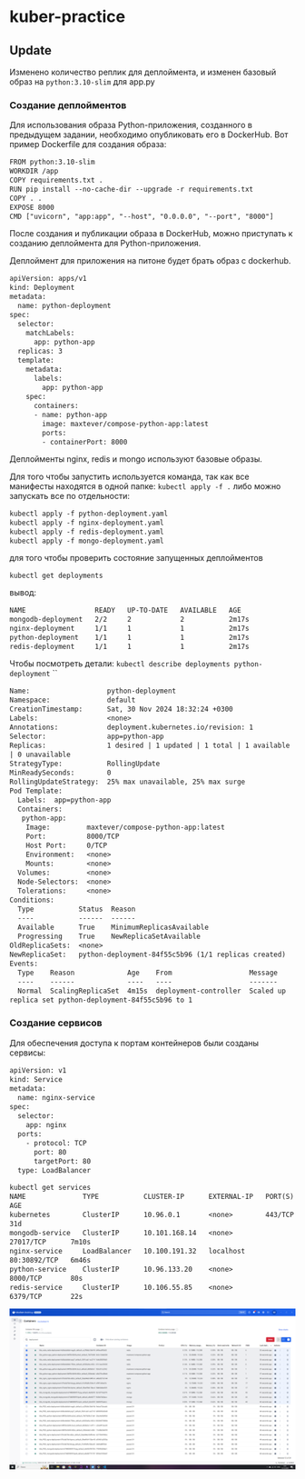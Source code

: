 # kuber-practice

## Update

Изменено количество реплик для деплоймента, и изменен базовый образ на `python:3.10-slim` для app.py

### Создание деплойментов 

Для использования образа Python-приложения, созданного в предыдущем задании, необходимо опубликовать его в DockerHub. Вот пример Dockerfile для создания образа:

```
FROM python:3.10-slim
WORKDIR /app
COPY requirements.txt .
RUN pip install --no-cache-dir --upgrade -r requirements.txt
COPY . .
EXPOSE 8000
CMD ["uvicorn", "app:app", "--host", "0.0.0.0", "--port", "8000"]
```

После создания и публикации образа в DockerHub, можно приступать к созданию деплоймента для Python-приложения.

Деплоймент для приложения на питоне будет брать образ с dockerhub.

```
apiVersion: apps/v1
kind: Deployment
metadata:
  name: python-deployment
spec:
  selector:
    matchLabels:
      app: python-app
  replicas: 3
  template:
    metadata:
      labels:
        app: python-app
    spec:
      containers:
      - name: python-app
        image: maxtever/compose-python-app:latest
        ports:
        - containerPort: 8000
```

Деплойменты nginx, redis и mongo используют базовые образы.

Для того чтобы запустить используется команда, так как все манифесты находятся в одной папке:   `kubectl apply -f .` либо можно запускать все по отдельности: 

```
kubectl apply -f python-deployment.yaml
kubectl apply -f nginx-deployment.yaml
kubectl apply -f redis-deployment.yaml
kubectl apply -f mongo-deployment.yaml
```

для того чтобы проверить состояние запущенных деплойментов

```
kubectl get deployments
```

вывод: 

```
NAME                 READY   UP-TO-DATE   AVAILABLE   AGE
mongodb-deployment   2/2     2            2           2m17s
nginx-deployment     1/1     1            1           2m17s
python-deployment    1/1     1            1           2m17s
redis-deployment     1/1     1            1           2m17s
```

Чтобы посмотреть детали:
`kubectl describe deployments python-deployment`
``
```
Name:                   python-deployment
Namespace:              default
CreationTimestamp:      Sat, 30 Nov 2024 18:32:24 +0300
Labels:                 <none>
Annotations:            deployment.kubernetes.io/revision: 1
Selector:               app=python-app
Replicas:               1 desired | 1 updated | 1 total | 1 available | 0 unavailable
StrategyType:           RollingUpdate
MinReadySeconds:        0
RollingUpdateStrategy:  25% max unavailable, 25% max surge
Pod Template:
  Labels:  app=python-app
  Containers:
   python-app:
    Image:         maxtever/compose-python-app:latest
    Port:          8000/TCP
    Host Port:     0/TCP
    Environment:   <none>
    Mounts:        <none>
  Volumes:         <none>
  Node-Selectors:  <none>
  Tolerations:     <none>
Conditions:
  Type           Status  Reason
  ----           ------  ------
  Available      True    MinimumReplicasAvailable
  Progressing    True    NewReplicaSetAvailable
OldReplicaSets:  <none>
NewReplicaSet:   python-deployment-84f55c5b96 (1/1 replicas created)
Events:
  Type    Reason             Age    From                   Message
  ----    ------             ----   ----                   -------
  Normal  ScalingReplicaSet  4m15s  deployment-controller  Scaled up replica set python-deployment-84f55c5b96 to 1
```

### Создание сервисов 

Для обеспечения доступа к портам контейнеров были созданы сервисы:

```
apiVersion: v1
kind: Service
metadata:
  name: nginx-service
spec:
  selector:
    app: nginx
  ports:
    - protocol: TCP
      port: 80
      targetPort: 80
  type: LoadBalancer
```

```
kubectl get services
NAME              TYPE           CLUSTER-IP      EXTERNAL-IP   PORT(S)        AGE
kubernetes        ClusterIP      10.96.0.1       <none>        443/TCP        31d
mongodb-service   ClusterIP      10.101.168.14   <none>        27017/TCP      7m10s
nginx-service     LoadBalancer   10.100.191.32   localhost     80:30892/TCP   6m46s
python-service    ClusterIP      10.96.133.20    <none>        8000/TCP       80s
redis-service     ClusterIP      10.106.55.85    <none>        6379/TCP       22s
```

![Результат](img/res.png)